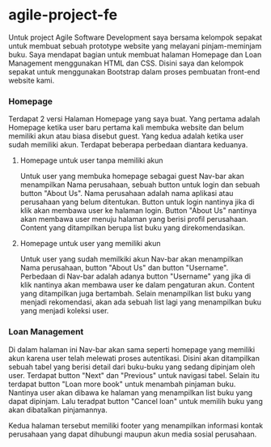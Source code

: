 # agile-project-fe

Untuk project Agile Software Development saya bersama kelompok sepakat untuk membuat sebuah prototype website yang melayani pinjam-meminjam buku. Saya mendapat bagian untuk membuat halaman Homepage dan Loan Management menggunakan HTML dan CSS. Disini saya dan kelompok sepakat untuk menggunakan Bootstrap dalam proses pembuatan front-end website kami.

### Homepage

Terdapat 2 versi Halaman Homepage yang saya buat. Yang pertama adalah Homepage ketika user baru pertama kali membuka website dan belum memiliki akun atau biasa disebut guest. Yang kedua adalah ketika user sudah memiliki akun. Terdapat beberapa perbedaan diantara keduanya.
1. Homepage untuk user tanpa memiliki akun

   Untuk user yang membuka homepage sebagai guest Nav-bar akan menampilkan Nama perusahaan, sebuah button untuk login dan sebuah button "About Us". Nama perusahaan adalah nama aplikasi atau perusahaan yang belum ditentukan. Button untuk login nantinya jika di klik akan membawa user ke halaman login. Button "About Us" nantinya akan membawa user menuju halaman yang berisi profil perusahaan. Content yang ditampilkan berupa list buku yang direkomendasikan.

2. Homepage untuk user yang memiliki akun

   Untuk user yang sudah memilkiki akun Nav-bar akan menampilkan Nama perusahaan, button "About Us" dan button "Username". Perbedaan di Nav-bar adalah adanya button "Username" yang jika di klik nantinya akan membawa user ke dalam pengaturan akun. Content yang ditampilkan juga bertambah. Selain menampilkan list buku yang menjadi rekomendasi, akan ada sebuah list lagi yang menampilkan buku yang menjadi koleksi user.

### Loan Management

 Di dalam halaman ini Nav-bar akan sama seperti homepage yang memiliki akun karena user telah melewati proses autentikasi. Disini akan ditampilkan sebuah tabel yang berisi detail dari buku-buku yang sedang dipinjam oleh user. Terdapat button "Next" dan "Previous" untuk navigasi tabel. Selain itu terdapat button "Loan more book" untuk menambah pinjaman buku. Nantinya user akan dibawa ke halaman yang menampilkan list buku yang dapat dipinjam. Lalu teradpat button "Cancel loan" untuk memilih buku yang akan dibatalkan pinjamannya. 
 
 
 Kedua halaman tersebut memiliki footer yang menampilkan informasi kontak perusahaan yang dapat dihubungi maupun akun media sosial perusahaan.



